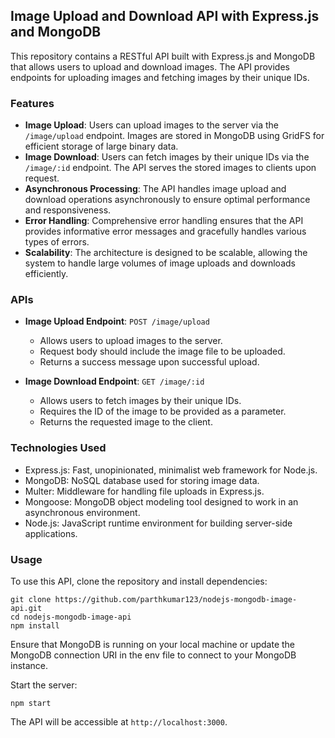 ## Image Upload and Download API with Express.js and MongoDB

This repository contains a RESTful API built with Express.js and MongoDB that allows users to upload and download images. The API provides endpoints for uploading images and fetching images by their unique IDs.

### Features

- **Image Upload**: Users can upload images to the server via the `/image/upload` endpoint. Images are stored in MongoDB using GridFS for efficient storage of large binary data.
- **Image Download**: Users can fetch images by their unique IDs via the `/image/:id` endpoint. The API serves the stored images to clients upon request.
- **Asynchronous Processing**: The API handles image upload and download operations asynchronously to ensure optimal performance and responsiveness.
- **Error Handling**: Comprehensive error handling ensures that the API provides informative error messages and gracefully handles various types of errors.
- **Scalability**: The architecture is designed to be scalable, allowing the system to handle large volumes of image uploads and downloads efficiently.

### APIs

- **Image Upload Endpoint**: `POST /image/upload`
  - Allows users to upload images to the server.
  - Request body should include the image file to be uploaded.
  - Returns a success message upon successful upload.

- **Image Download Endpoint**: `GET /image/:id`
  - Allows users to fetch images by their unique IDs.
  - Requires the ID of the image to be provided as a parameter.
  - Returns the requested image to the client.

### Technologies Used

- Express.js: Fast, unopinionated, minimalist web framework for Node.js.
- MongoDB: NoSQL database used for storing image data.
- Multer: Middleware for handling file uploads in Express.js.
- Mongoose: MongoDB object modeling tool designed to work in an asynchronous environment.
- Node.js: JavaScript runtime environment for building server-side applications.

### Usage

To use this API, clone the repository and install dependencies:

```
git clone https://github.com/parthkumar123/nodejs-mongodb-image-api.git
cd nodejs-mongodb-image-api
npm install
```

Ensure that MongoDB is running on your local machine or update the MongoDB connection URI in the env file to connect to your MongoDB instance.

Start the server:

```
npm start
```

The API will be accessible at `http://localhost:3000`.
